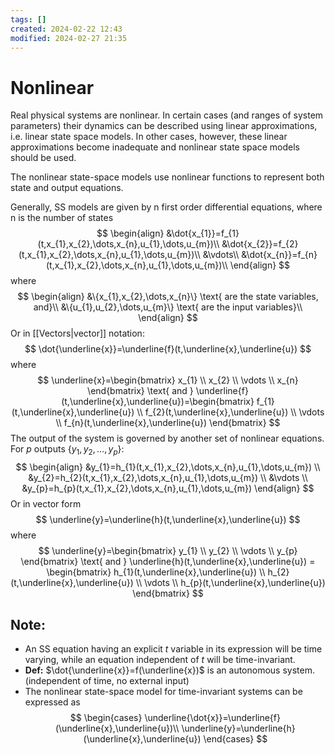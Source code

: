 ```yaml
---
tags: []
created: 2024-02-22 12:43
modified: 2024-02-27 21:35
---
```

# Nonlinear
Real physical systems are nonlinear. In certain cases (and ranges of system parameters) their dynamics can be described using linear approximations, i.e. linear state space models. In other cases, however, these linear approximations become inadequate and nonlinear state space models should be used.

The nonlinear state-space models use nonlinear functions to represent both state and output equations.

Generally, SS models are given by n first order differential equations, where n is the number of states $$
\begin{align}
&\dot{x_{1}}=f_{1}(t,x_{1},x_{2},\dots,x_{n},u_{1},\dots,u_{m})\\
&\dot{x_{2}}=f_{2}(t,x_{1},x_{2},\dots,x_{n},u_{1},\dots,u_{m})\\
&\vdots\\
&\dot{x_{n}}=f_{n}(t,x_{1},x_{2},\dots,x_{n},u_{1},\dots,u_{m})\\
\end{align}
$$ where $$
\begin{align}
&\{x_{1},x_{2},\dots,x_{n}\} \text{ are the state variables, and}\\
&\{u_{1},u_{2},\dots,u_{m}\} \text{ are the input variables}\\
\end{align}
$$
Or in [[Vectors|vector]] notation:$$
\dot{\underline{x}}=\underline{f}(t,\underline{x},\underline{u})
$$where $$
\underline{x}=\begin{bmatrix}
x_{1} \\
x_{2} \\
\vdots \\
x_{n}
\end{bmatrix} \text{ and } \underline{f}(t,\underline{x},\underline{u})=\begin{bmatrix}
f_{1}(t,\underline{x},\underline{u}) \\
f_{2}(t,\underline{x},\underline{u}) \\
\vdots \\
f_{n}(t,\underline{x},\underline{u})
\end{bmatrix}
$$
The output of the system is governed by another set of nonlinear equations.
For $p$ outputs $\{y_{1},y_{2},\dots,y_{p}\}$: $$
\begin{align}
&y_{1}=h_{1}(t,x_{1},x_{2},\dots,x_{n},u_{1},\dots,u_{m}) \\
&y_{2}=h_{2}(t,x_{1},x_{2},\dots,x_{n},u_{1},\dots,u_{m}) \\
&\vdots \\
&y_{p}=h_{p}(t,x_{1},x_{2},\dots,x_{n},u_{1},\dots,u_{m})
\end{align}
$$
Or in vector form $$
\underline{y}=\underline{h}(t,\underline{x},\underline{u})
$$where $$
\underline{y}=\begin{bmatrix}
y_{1} \\
y_{2} \\
\vdots \\
y_{p}
\end{bmatrix} \text{ and } \underline{h}(t,\underline{x},\underline{u}) = \begin{bmatrix}
h_{1}(t,\underline{x},\underline{u}) \\
h_{2}(t,\underline{x},\underline{u}) \\
\vdots \\
h_{p}(t,\underline{x},\underline{u})
\end{bmatrix}
$$
## Note:
- An SS equation having an explicit $t$ variable in its expression will be time varying, while an equation independent of $t$ will be time-invariant.
- **Def:** $\dot{\underline{x}}=f(\underline{x})$ is an autonomous system. (independent of time, no external input)
- The nonlinear state-space model for time-invariant systems can be expressed as $$
\begin{cases}
\underline{\dot{x}}=\underline{f}(\underline{x},\underline{u})\\
\underline{y}=\underline{h}(\underline{x},\underline{u})
\end{cases}
$$